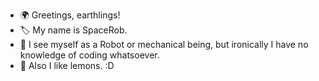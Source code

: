 - 🌍 Greetings, earthlings!
- 🏷️ My name is SpaceRob.
- 🤖 I see myself as a Robot or mechanical being, but ironically I have no knowledge of coding whatsoever.
- 🍋 Also I like lemons. :D

<!---
SuperSpaceRob/SuperSpaceRob is a ✨ special ✨ repository because its `README.md` (this file) appears on your GitHub profile.
You can click the Preview link to take a look at your changes.
--->

